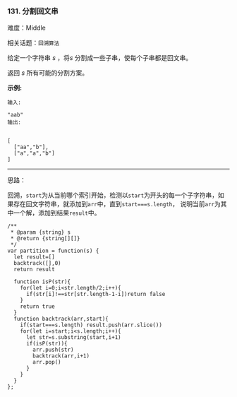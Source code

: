 ### 131. 分割回文串

难度：Middle

相关话题：`回溯算法`

给定一个字符串 *s* ，将*s* 分割成一些子串，使每个子串都是回文串。



返回 *s*  所有可能的分割方案。



**示例:** 



```
输入:

"aab"
输出:


[
  ["aa","b"],
  ["a","a","b"]
]
```



-----

思路：

回溯，`start`为从当前哪个索引开始，检测以`start`为开头的每一个子字符串，如果存在回文字符串，就添加到`arr`中，直到`start===s.length`，
说明当前`arr`为其中一个解，添加到结果`result`中。
```
/**
 * @param {string} s
 * @return {string[][]}
 */
var partition = function(s) {
  let result=[]
  backtrack([],0)
  return result
  
  function isP(str){
    for(let i=0;i<str.length/2;i++){
      if(str[i]!==str[str.length-1-i])return false
    }
    return true
  }
  function backtrack(arr,start){
    if(start===s.length) result.push(arr.slice())
    for(let i=start;i<s.length;i++){
      let str=s.substring(start,i+1)
      if(isP(str)){
        arr.push(str)
        backtrack(arr,i+1)
        arr.pop()
      }
    }
  }
};
```

